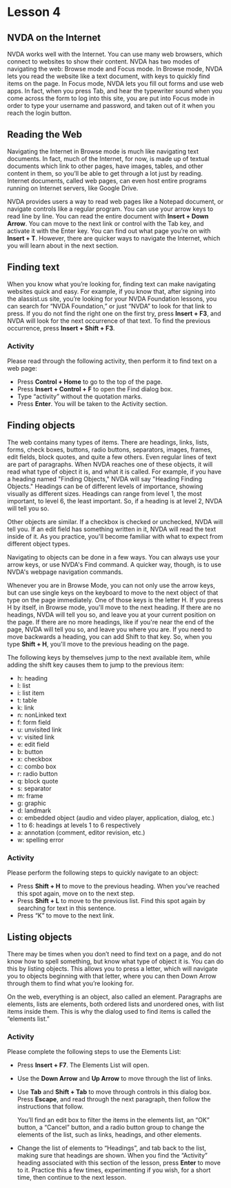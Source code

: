 # Lesson 4

## NVDA on the Internet

NVDA works well with the Internet. You can use many web browsers, which
connect to websites to show their content. NVDA has two modes of
navigating the web: Browse mode and Focus mode. In Browse mode, NVDA
lets you read the website like a text document, with keys to quickly
find items on the page. In Focus mode, NVDA lets you fill out forms
and use web apps. In fact, when you press Tab, and hear the typewriter
sound when you come across the form to log into this site, you are put
into Focus mode in order to type your username and password, and taken
out of it when you reach the login button.

## Reading the Web

Navigating the Internet in Browse mode is much like navigating text
documents. In fact, much of the Internet, for now, is made up of
textual documents which link to other pages, have images,
tables, and other content in them, so you’ll be able to get through a
lot just by reading. Internet documents, called web pages, can even
host entire programs running on Internet servers, like Google Drive.

NVDA provides users a way to read web pages like a Notepad document,
or navigate controls like a regular program. You can use your arrow
keys to read line by line. You can read the entire document with
**Insert + Down Arrow**. You can move to the next link or control with
the Tab key, and activate it with the Enter key. You can find out what
page you’re on with **Insert + T**. However, there are quicker ways to
navigate the Internet, which you will learn about in the next section.

## Finding text

When you know what you’re looking for, finding text can make
navigating websites quick and easy. For example, if you know that,
after signing into the alassist.us site, you’re looking for your NVDA
Foundation lessons, you can search for “NVDA Foundation,” or just “NVDA” to
look for that link to press. If you do not find the right one on the
first try, press **Insert + F3**, and NVDA will look for the next
occurrence of that text. To find the previous occurrence, press
**Insert + Shift + F3**.

### Activity

Please read through the following activity, then perform it to find text on a web page:

- Press **Control + Home** to go to the top of the page.
- Press **Insert + Control + F** to open the Find dialog box.
- Type “activity” without the quotation marks.
- Press **Enter**. You will be taken to the Activity section.

## Finding objects

The web contains many types of items. There are headings, links,
lists, forms, check boxes, buttons, radio buttons, separators, images,
frames, edit fields, block quotes, and quite a few others. Even
regular lines of text are part of paragraphs. When NVDA reaches one of
these objects, it will read what type of object it is, and what it is
called. For example, if you have a heading named "Finding Objects,"
NVDA will say "Heading Finding Objects." Headings can be of different
levels of importance, showing visually as different sizes. Headings
can range from level 1, the most important, to level 6, the least
important. So, if a heading is at level 2, NVDA will tell you so.

Other objects are similar. If a checkbox is checked or unchecked, NVDA
will tell you. If an edit field has something written in it, NVDA will
read the text inside of it. As you practice, you'll become familiar
with what to expect from different object types.

Navigating to objects can be done in a few ways. You can always use
your arrow keys, or use NVDA's Find command. A quicker way, though, is
to use NVDA's webpage navigation commands.

Whenever you are in Browse Mode, you can not only use the arrow keys,
but can use single keys on the keyboard to move to the next object of
that type on the page immediately. One of those keys is the letter
H. If you press H by itself, in Browse mode, you'll move to the next
heading. If there are no headings, NVDA will tell you so, and leave
you at your current position on the page. If there are no more
headings, like if you're near the end of the page, NVDA will tell you
so, and leave you where you are. If you need to move backwards a
heading, you can add Shift to that key. So, when you type **Shift +
H**, you'll move to the previous heading on the page.

The following keys by themselves jump to the next available item,
while adding the shift key causes them to jump to the previous item:

- h: heading
- l: list
- i: list item
- t: table
- k: link
- n: nonLinked text
- f: form field
- u: unvisited link
- v: visited link
- e: edit field
- b: button
- x: checkbox
- c: combo box
- r: radio button
- q: block quote
- s: separator
- m: frame
- g: graphic
- d: landmark
- o: embedded object (audio and video player, application, dialog, etc.)
- 1 to 6: headings at levels 1 to 6 respectively
- a: annotation (comment, editor revision, etc.)
- w: spelling error

### Activity

Please perform the following steps to quickly navigate to an object:

- Press **Shift + H** to move to the previous heading. When you’ve
  reached this spot again, move on to the next step.
- Press **Shift + L** to move to the previous list. Find this spot
  again by searching for text in this sentence.
- Press “K” to move to the next link.

## Listing objects

There may be times when you don’t need to find text on a page, and do
not know how to spell something, but know what type of object it is.
You can do this by listing objects. This allows you to press a letter,
which will navigate you to objects beginning with that letter, where
you can then Down Arrow through them to find what you’re looking for.

On the web, everything is an object, also called an element. Paragraphs are elements, lists
are elements, both ordered lists and unordered ones, with list items
inside them. This is why the dialog used to find items is called the
“elements list.”

### Activity

Please complete the following steps to use the Elements List:

- Press **Insert + F7**. The Elements List will open.
- Use the **Down Arrow** and **Up Arrow** to move through the list of links.
- Use **Tab** and **Shift + Tab** to move through controls in this dialog box. Press **Escape**, and read through the next paragraph, then follow the instructions that follow.

  You’ll find an edit box to filter the items in the elements list, an
  “OK” button, a “Cancel” button, and a radio button group to change
  the elements of the list, such as links, headings, and other
  elements.

- Change the list of elements to “Headings”, and tab back to the list,
  making sure that headings are shown. When you find the “Activity”
  heading associated with this section of the lesson, press **Enter**
  to move to it. Practice this a few times, experimenting if you wish,
  for a short time, then continue to the next lesson.
